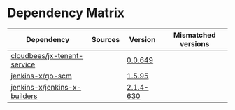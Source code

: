 # Dependency Matrix

Dependency | Sources | Version | Mismatched versions
---------- | ------- | ------- | -------------------
[cloudbees/jx-tenant-service](https://github.com/cloudbees/jx-tenant-service) |  | [0.0.649](https://github.com/cloudbees/jx-tenant-service/releases/tag/v0.0.649) | 
[jenkins-x/go-scm](https://github.com/jenkins-x/go-scm) |  | [1.5.95]() | 
[jenkins-x/jenkins-x-builders](https://github.com/jenkins-x/jenkins-x-builders) |  | [2.1.4-630]() | 

